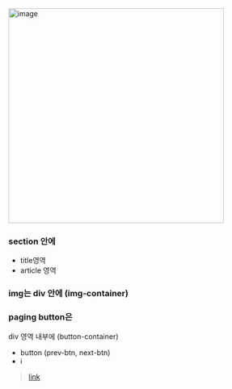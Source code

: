 <img width="426" alt="image" src="https://github.com/boyeonJ/javascriptProject/assets/32887635/e855f9c5-fee7-4067-b3c1-df2fa86f0dec">


### section 안에
- title영역
- article 영역

### img는 div 안에 (img-container)

### paging button은 
div 영역 내부에 (button-container)
- button (prev-btn, next-btn)
- i

> [link](https://github.com/boyeonJ/javascriptProject/blob/main/reviews/index.html)
